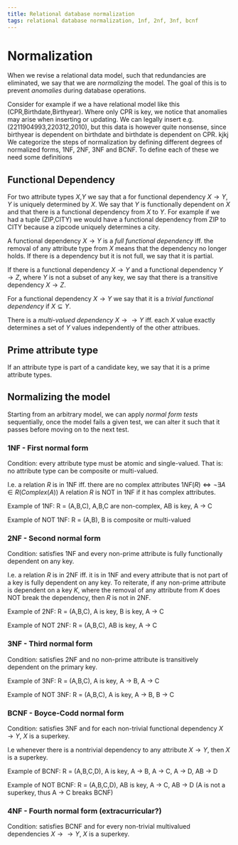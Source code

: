 ```yaml
---
title: Relational database normalization
tags: relational database normalization, 1nf, 2nf, 3nf, bcnf
---
```


# Normalization

When we revise a relational data model, such that redundancies are eliminated, we say that we are _normalizing_ the model. The goal of this is to prevent _anomalies_ during database operations. 

Consider for example if we a have relational model like this (CPR,Birthdate,Birthyear). Where only CPR is key, we notice that anomalies may arise when inserting or updating. We can legally insert e.g. (2211904993,220312,2010), but this data is however quite nonsense, since birthyear is dependent on birthdate and birthdate is dependent on CPR.
kjkj
We categorize the steps of normalization by defining different degrees of normalized forms, 1NF, 2NF, 3NF and BCNF. To define each of these we need some definitions

## Functional Dependency

For two attribute types $X$,$Y$ we say that a for functional dependency $X \rightarrow Y$, $Y$ is uniquely determined by $X$. We say that $Y$ is functionally dependent on $X$ and that there is a functional dependency from $X$ to $Y$. For example if we had a tuple (ZIP,CITY) we would have a functional dependency from ZIP to CITY because a zipcode uniquely determines a city.

A functional dependency $X \rightarrow Y$ is a _full functional dependency_ iff. the removal of any attribute type from $X$ means that the dependency no longer holds. If there is a dependency but it is not full, we say that it is partial.

If there is a functional dependency $X \rightarrow Y$ and a functional dependency $Y \rightarrow Z$, where $Y$ is not a subset of any key, we say that there is a transitive dependency $X \rightarrow Z$.

For a functional dependency $X \rightarrow Y$ we say that it is a _trivial functional dependency_ if $X \subseteq Y$.

There is a _multi-valued dependency_ $X \rightarrow \rightarrow Y$ iff. each $X$ value exactly determines a set of $Y$ values independently of the other attribues.

## Prime attribute type

If an attribute type is part of a candidate key, we say that it is a prime attribute types. 

## Normalizing the model

Starting from an arbitrary model, we can apply _normal form tests_ sequentially, once the model fails a given test, we can alter it such that it passes before moving on to the next test.

### 1NF - First normal form

Condition: every attribute type must be atomic and single-valued. That is: no attribute type can be composite or multi-valued.

I.e. a relation $R$ is in 1NF iff. there are no complex attributes
$1NF(R) \iff \neg \exists A \in R ( Complex(A) )$
A relation $R$ is NOT in 1NF if it has complex attributes.

Example of 1NF:
R = (A,B,C), A,B,C are non-complex, AB is key, A -> C

Example of NOT 1NF:
R = (A,B), B is composite or multi-valued

### 2NF - Second normal form

Condition: satisfies 1NF and every non-prime attribute is fully functionally dependent on any key.

I.e. a relation $R$ is in 2NF iff. it is in 1NF and every attribute that is not part of a key is fully dependent on any key. To reiterate, if any non-prime attribute is dependent on a key $K$, where the removal of any attribute from $K$ does NOT break the dependency, then $R$ is not in 2NF.

Example of 2NF:
R = (A,B,C), A is key, B is key, A -> C

Example of NOT 2NF:
R = (A,B,C), AB is key, A -> C

### 3NF - Third normal form

Condition: satisfies 2NF and no non-prime attribute is transitively dependent on the primary key.

Example of 3NF:
R = (A,B,C), A is key, A -> B, A -> C

Example of NOT 3NF:
R = (A,B,C), A is key, A -> B, B -> C

### BCNF - Boyce-Codd normal form

Condition: satisfies 3NF and for each non-trivial functional dependency $X \rightarrow Y$, $X$ is a superkey.

I.e whenever there is a nontrivial dependency to any attribute $X \rightarrow Y$, then $X$ is a superkey.

Example of BCNF:
R = (A,B,C,D), A is key, A -> B, A -> C, A -> D, AB -> D

Example of NOT BCNF:
R = (A,B,C,D), AB is key, A -> C, AB -> D
(A is not a superkey, thus A -> C breaks BCNF)

### 4NF - Fourth normal form (extracurricular?)

Condition: satisfies BCNF and for every non-trivial multivalued dependencies $X \rightarrow \rightarrow Y$, $X$ is a superkey.